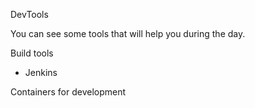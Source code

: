 DevTools

You can see some tools that will help you during the day.

Build tools

 - Jenkins
 
Containers for development

  